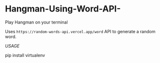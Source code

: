 # Hangman-Using-Word-API-


Play Hangman on your terminal

Uses `https://random-words-api.vercel.app/word` API to generate a random word.


*USAGE*

pip install virtualenv
